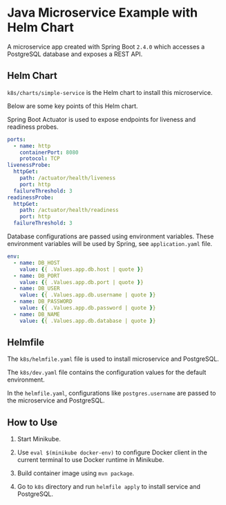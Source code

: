 # Java Microservice Example with Helm Chart

A microservice app created with Spring Boot `2.4.0` which accesses a PostgreSQL database and exposes a REST API.

## Helm Chart

`k8s/charts/simple-service` is the Helm chart to install this microservice.

Below are some key points of this Helm chart.

Spring Boot Actuator is used to expose endpoints for liveness and readiness probes.

```yaml
ports:
  - name: http
    containerPort: 8080
    protocol: TCP
livenessProbe:
  httpGet:
    path: /actuator/health/liveness
    port: http
  failureThreshold: 3
readinessProbe:
  httpGet:
    path: /actuator/health/readiness
    port: http
  failureThreshold: 3
```

Database configurations are passed using environment variables. These environment variables will be used by Spring, see `application.yaml` file.

```yaml
env:
  - name: DB_HOST
    value: {{ .Values.app.db.host | quote }}
  - name: DB_PORT
    value: {{ .Values.app.db.port | quote }}
  - name: DB_USER
    value: {{ .Values.app.db.username | quote }}
  - name: DB_PASSWORD
    value: {{ .Values.app.db.password | quote }}
  - name: DB_NAME
    value: {{ .Values.app.db.database | quote }}
```

## Helmfile

The `k8s/helmfile.yaml` file is used to install microservice and PostgreSQL.

The `k8s/dev.yaml` file contains the configuration values for the default environment.

In the `helmfile.yaml`, configurations like `postgres.username` are passed to the microservice and PostgreSQL.

## How to Use

1. Start Minikube.

2. Use `eval $(minikube docker-env)` to configure Docker client in the current terminal to use Docker runtime in Minikube.

3. Build container image using `mvn package`.

4. Go to `k8s` directory and run `helmfile apply` to install service and PostgreSQL.